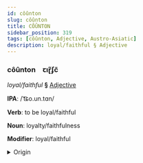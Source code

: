 ```yaml
---
id: côûnton
slug: côûnton
title: CÔÛNTON
sidebar_position: 319
tags: [côûnton, Adjective, Austro-Asiatic]
description: loyal/faithful § Adjective
---
```


### côûnton&emsp;<span kind="abugida">ꞇıɽ̃ʄc̃</span>

*loyal/faithful* **§** [Adjective](../../tags/Adjective)

**IPA**: /ˈt͡ɕo.un.tɑn/

**Verb**: to be loyal/faithful

**Noun**: loyalty/faithfulness

**Modifier**: loyal/faithful

<details>
    <summary>Origin</summary>
    Vietnamese trung thành [ʈʊwŋ͡m˧˧ tʰɛɲ˦˩]<br/>
    <em>Austro-Asiatic Language Family</em>
</details>